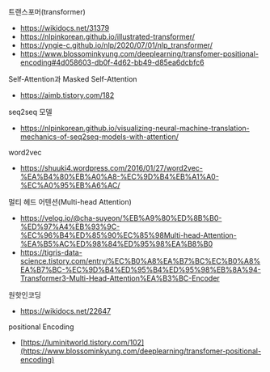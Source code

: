 트랜스포머(transformer)
- https://wikidocs.net/31379
- https://nlpinkorean.github.io/illustrated-transformer/
- https://yngie-c.github.io/nlp/2020/07/01/nlp_transformer/
- https://www.blossominkyung.com/deeplearning/transfomer-positional-encoding#4d058603-db0f-4d62-bb49-d85ea6dcbfc6

Self-Attention과 Masked Self-Attention
- https://aimb.tistory.com/182

seq2seq 모델
- https://nlpinkorean.github.io/visualizing-neural-machine-translation-mechanics-of-seq2seq-models-with-attention/


word2vec
- https://shuuki4.wordpress.com/2016/01/27/word2vec-%EA%B4%80%EB%A0%A8-%EC%9D%B4%EB%A1%A0-%EC%A0%95%EB%A6%AC/

멀티 헤드 어텐션(Multi-head Attention)
- https://velog.io/@cha-suyeon/%EB%A9%80%ED%8B%B0-%ED%97%A4%EB%93%9C-%EC%96%B4%ED%85%90%EC%85%98Multi-head-Attention-%EA%B5%AC%ED%98%84%ED%95%98%EA%B8%B0
- https://tigris-data-science.tistory.com/entry/%EC%B0%A8%EA%B7%BC%EC%B0%A8%EA%B7%BC-%EC%9D%B4%ED%95%B4%ED%95%98%EB%8A%94-Transformer3-Multi-Head-Attention%EA%B3%BC-Encoder

원핫인코딩
- https://wikidocs.net/22647

positional Encoding
- [https://luminitworld.tistory.com/102](https://www.blossominkyung.com/deeplearning/transfomer-positional-encoding)
